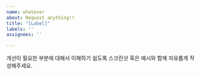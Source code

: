 ```yaml
---
name: whatever
about: Request anything!!
title: "[Label]"
labels: ''
assignees: ''

---
```


개선이 필요한 부분에 대해서 이해하기 쉽도록 스크린샷 혹은 예시와 함께 자유롭게 작성해주세요.
